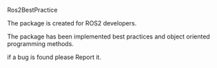 Ros2BestPractice

The package is created for ROS2 developers.

The package has been implemented best practices and object oriented programming methods.

if a bug is found please Report it.
